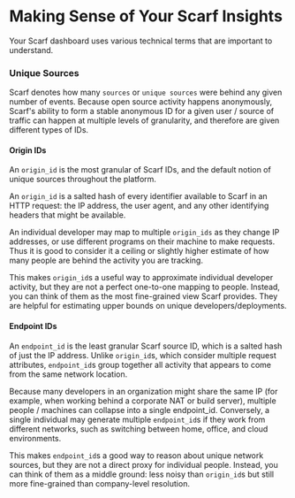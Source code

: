 # Making Sense of Your Scarf Insights

Your Scarf dashboard uses various technical terms that are important to understand.

### Unique Sources

Scarf denotes how many `sources` or `unique sources` were behind any given number of events. Because open source activity happens anonymously, Scarf's ability to form a stable anonymous ID for a given user / source of traffic can happen at multiple levels of granularity, and therefore are given different types of IDs.

#### Origin IDs

An `origin_id` is the most granular of Scarf IDs, and the default notion of unique sources throughout the platform.

An `origin_id` is a salted hash of every identifier available to Scarf in an HTTP request: the IP address, the user agent, and any other identifying headers that might be available.

An individual developer may map to multiple `origin_ids` as they change IP addresses, or use different programs on their machine to make requests. Thus it is good to consider it a ceiling or slightly higher estimate of how many people are behind the activity you are tracking.

This makes `origin_id`s a useful way to approximate individual developer activity, but they are not a perfect one-to-one mapping to people. Instead, you can think of them as the most fine-grained view Scarf provides. They are helpful for estimating upper bounds on unique developers/deployments.

#### Endpoint IDs

An `endpoint_id` is the least granular Scarf source ID, which is a salted hash of just the IP address. Unlike `origin_id`s, which consider multiple request attributes, `endpoint_id`s group together all activity that appears to come from the same network location.

Because many developers in an organization might share the same IP (for example, when working behind a corporate NAT or build server), multiple people / machines can collapse into a single endpoint_id. Conversely, a single individual may generate multiple `endpoint_id`s if they work from different networks, such as switching between home, office, and cloud environments.

This makes `endpoint_id`s a good way to reason about unique network sources, but they are not a direct proxy for individual people. Instead, you can think of them as a middle ground: less noisy than `origin_id`s but still more fine-grained than company-level resolution.

